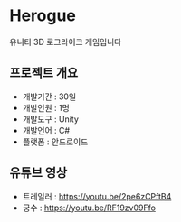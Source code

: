 # Herogue 
유니티 3D 로그라이크 게임입니다  

## 프로젝트 개요  

+ 개발기간 : 30일  
+ 개발인원 : 1명  
+ 개발도구 : Unity  
+ 개발언어 : C#  
+ 플랫폼 : 안드로이드  

## 유튜브 영상  
+ 트레일러 : <https://youtu.be/2pe6zCPftB4>  
+ 궁수 : <https://youtu.be/RF19zv09Ffo>  